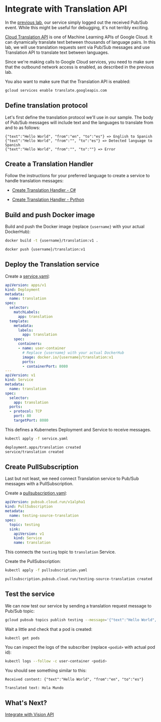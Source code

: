 # Integrate with Translation API

In the [previous lab](08-helloworldeventing.md), our service simply logged out the received Pub/Sub event. While this might be useful for debugging, it's not terribly exciting.

[Cloud Translation API](https://cloud.google.com/translate/docs/) is one of Machine Learning APIs of Google Cloud. It can dynamically translate text between thousands of language pairs. In this lab, we will use translation requests sent via Pub/Sub messages and use Translation API to translate text between languages.

Since we're making calls to Google Cloud services, you need to make sure that the outbound network access is enabled, as described in the previous lab.

You also want to make sure that the Translation API is enabled:

```bash
gcloud services enable translate.googleapis.com
```

## Define translation protocol

Let's first define the translation protocol we'll use in our sample. The body of Pub/Sub messages will include text and the languages to translate from and to as follows:

```text
{"text":"Hello World", "from":"en", "to":"es"} => English to Spanish
{"text":"Hello World", "from":"", "to":"es"} => Detected language to Spanish
{"text":"Hello World", "from":"", "to":""} => Error
```

## Create a Translation Handler

Follow the instructions for your preferred language to create a service to handle translation messages:

* [Create Translation Handler - C#](09-translationeventing-csharp.md)

* [Create Translation Handler - Python](09-translationeventing-python.md)

## Build and push Docker image

Build and push the Docker image (replace `{username}` with your actual DockerHub):

```bash
docker build -t {username}/translation:v1 .

docker push {username}/translation:v1
```

## Deploy the Translation service

Create a [service.yaml](../eventing/translation/service.yaml):

```yaml
apiVersion: apps/v1
kind: Deployment
metadata:
  name: translation
spec:
  selector:
    matchLabels:
      app: translation
  template:
    metadata:
      labels:
        app: translation
    spec:
      containers:
      - name: user-container
        # Replace {username} with your actual DockerHub
        image: docker.io/{username}/translation:v1
        ports:
        - containerPort: 8080
---
apiVersion: v1
kind: Service
metadata:
  name: translation
spec:
  selector:
    app: translation
  ports:
  - protocol: TCP
    port: 80
    targetPort: 8080
```

This defines a Kubernetes Deployment and Service to receive messages. 

```bash
kubectl apply -f service.yaml

deployment.apps/translation created
service/translation created
```

## Create PullSubscription

Last but not least, we need connect Translation service to Pub/Sub messages with a PullSubscription. 

Create a [pullsubscription.yaml](../eventing/translation/pullsubscription.yaml):

```yaml
apiVersion: pubsub.cloud.run/v1alpha1
kind: PullSubscription
metadata:
  name: testing-source-translation
spec:
  topic: testing
  sink:
    apiVersion: v1
    kind: Service
    name: translation
```
This connects the `testing` topic to `translation` Service. 

Create the PullSubscription:

```bash
kubectl apply -f pullsubscription.yaml

pullsubscription.pubsub.cloud.run/testing-source-translation created
```

## Test the service

We can now test our service by sending a translation request message to Pub/Sub topic:

```bash
gcloud pubsub topics publish testing --message='{"text":"Hello World", "from":"en", "to":"es"}'
```

Wait a little and check that a pod is created:

```bash
kubectl get pods
```

You can inspect the logs of the subscriber (replace `<podid>` with actual pod id):

```bash
kubectl logs --follow -c user-container <podid>
```

You should see something similar to this:

```text
Received content: {"text":"Hello World", "from":"en", "to":"es"}

Translated text: Hola Mundo
```

## What's Next?

[Integrate with Vision API](10-visioneventing.md)
